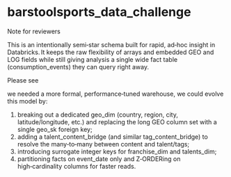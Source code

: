 # barstoolsports_data_challenge

Note for reviewers

This is an intentionally semi‑star schema built for rapid, ad‑hoc insight in Databricks. It keeps the raw flexibility of arrays and embedded GEO and LOG fields while still giving analysis a single wide fact table (consumption_events) they can query right away.

Please see 

we needed a more formal, performance‑tuned warehouse, we could evolve this model by:

1. breaking out a dedicated geo_dim (country, region, city, latitude/longitude, etc.) and replacing the long GEO column set with a single geo_sk foreign key;
2. adding a talent_content_bridge (and similar tag_content_bridge) to resolve the many‑to‑many between content and talent/tags;
3. introducing surrogate integer keys for franchise_dim and talents_dim;
4. partitioning facts on event_date only and Z‑ORDERing on high‑cardinality columns for faster reads.
